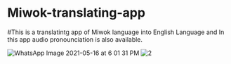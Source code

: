 # Miwok-translating-app
#This is a translatintg app of Miwok language into English Language and In this app audio pronounciation is also available.

![WhatsApp Image 2021-05-16 at 6 01 31 PM](https://user-images.githubusercontent.com/62923466/118397398-59422980-b671-11eb-9de6-36e8d19688ae.jpeg)
![2](https://user-images.githubusercontent.com/62923466/118397400-5ba48380-b671-11eb-9faa-68d2adf32bf9.jpeg)
